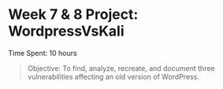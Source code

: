 # Week 7 & 8 Project: WordpressVsKali
Time Spent: 10 hours

> Objective: To find, analyze, recreate, and document three vulnerabilities affecting an old version of WordPress.




